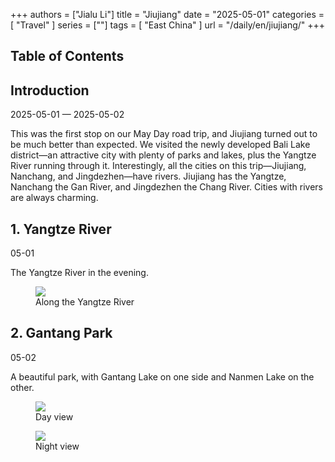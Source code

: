 +++
authors = ["Jialu Li"]
title = "Jiujiang"
date = "2025-05-01"
categories = [
    "Travel"
]
series = [""]
tags = [
    "East China"
]
url = "/daily/en/jiujiang/"
+++
<!DOCTYPE html>
<html lang="en">
<head>
    <meta charset="UTF-8">
    <meta name="viewport" content="width=device-width, initial-scale=1.0">
    <link rel="stylesheet" href="/assets/css/styles.css"> 
    <script src="/assets/js/toc.js"></script>    
</head>
<body>
    <article>
        <nav>
            <h2>Table of Contents</h2>
            <ul id="toc">
                <!-- TOC items will be dynamically generated here -->
            </ul>
        </nav>
        <section>
            <h2>Introduction</h2>
            <p>2025-05-01 — 2025-05-02</p>
            <p>This was the first stop on our May Day road trip, and Jiujiang turned out to be much better than expected. We visited the newly developed Bali Lake district—an attractive city with plenty of parks and lakes, plus the Yangtze River running through it.  
            Interestingly, all the cities on this trip—Jiujiang, Nanchang, and Jingdezhen—have rivers. Jiujiang has the Yangtze, Nanchang the Gan River, and Jingdezhen the Chang River. Cities with rivers are always charming.</p>
        </section>
        <section>
            <h2>1. Yangtze River</h2>
            <p>05-01 <i class="fas fa-sun"></i></p>
            <p>The Yangtze River in the evening.</p>
            <div class="container">
                <div class="image">
                    <figure>
                        <a data-fancybox="gallery" href="https://cdn.heirenlop.com/daily-record/jiujiang1.png">
                            <img src="https://cdn.heirenlop.com/daily-record/jiujiang1.png" loading="lazy">
                        </a>
                        <figcaption>Along the Yangtze River</figcaption>
                    </figure>
                </div>
            </div>
        </section>
        <section>
            <h2>2. Gantang Park</h2>
            <p>05-02 <i class="fas fa-sun"></i></p>
            <p>A beautiful park, with Gantang Lake on one side and Nanmen Lake on the other.</p>
            <div class="container">
                <div class="image">
                    <figure>
                        <a data-fancybox="gallery" href="https://cdn.heirenlop.com/daily-record/jiujiang3.png">
                            <img src="https://cdn.heirenlop.com/daily-record/jiujiang3.png" loading="lazy">
                        </a>
                        <figcaption>Day view</figcaption>
                    </figure>
                </div>
            </div>
            <div class="container">
                <div class="image">
                    <figure>
                        <a data-fancybox="gallery" href="https://cdn.heirenlop.com/daily-record/jiujiang2.png">
                            <img src="https://cdn.heirenlop.com/daily-record/jiujiang2.png" loading="lazy">
                        </a>
                        <figcaption>Night view</figcaption>
                    </figure>
                </div>
            </div>
        </section>
    </article>
</body>
</html>
